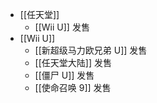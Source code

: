 - [[任天堂]]
	- [[Wii U]] 发售
- [[Wii U]]
	- [[新超级马力欧兄弟 U]] 发售
	- [[任天堂大陆]] 发售
	- [[僵尸 U]] 发售
	- [[使命召唤 9]] 发售